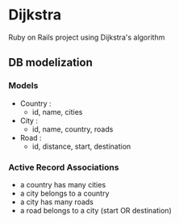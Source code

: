 # Dijkstra
Ruby on Rails project using Dijkstra's algorithm

## DB modelization
### Models
- Country :
  - id, name, cities
- City :
  - id, name, country, roads
- Road :
  - id, distance, start, destination

### Active Record Associations
- a country has many cities
- a city belongs to a country
- a city has many roads
- a road belongs to a city (start OR destination)
